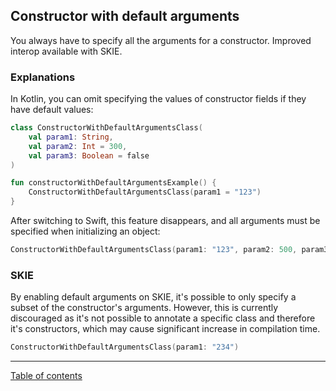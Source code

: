 ## Constructor with default arguments

You always have to specify all the arguments for a constructor. Improved interop available with SKIE.

### Explanations

In Kotlin, you can omit specifying the values of constructor fields if they have default values:

```kotlin
class ConstructorWithDefaultArgumentsClass(
    val param1: String,
    val param2: Int = 300,
    val param3: Boolean = false
)

fun constructorWithDefaultArgumentsExample() {
    ConstructorWithDefaultArgumentsClass(param1 = "123")
}
```

After switching to Swift, this feature disappears, and all arguments must be specified when initializing an object:

```swift
ConstructorWithDefaultArgumentsClass(param1: "123", param2: 500, param3: false)
```

### SKIE

By enabling default arguments on SKIE, it's possible to only specify a subset of the constructor's arguments. However, this is currently discouraged as it's not possible to annotate a specific class and therefore it's constructors, which may cause significant increase in compilation time.

```swift
ConstructorWithDefaultArgumentsClass(param1: "234")
```

---
[Table of contents](/README.md)
